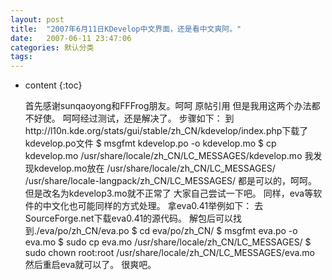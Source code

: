 ```yaml
---
layout: post
title:  "2007年6月11日KDevelop中文界面，还是看中文爽阿。"
date:   2007-06-11 23:47:06
categories: 默认分类
tags:
---
```


* content
{:toc}

  首先感谢sunqaoyong和FFFrog朋友。呵呵
  原帖引用
  但是我用这两个办法都不好使。
  呵呵经过测试，还是解决了。
  步骤如下：
  到http://l10n.kde.org/stats/gui/stable/zh_CN/kdevelop/index.php下载了kdevelop.po文件
  $ msgfmt kdevelop.po -o kdevelop.mo
  $ cp kdevelop.mo /usr/share/locale/zh_CN/LC_MESSAGES/kdevelop.mo
  我发现kdevelop.mo放在
  /usr/share/locale/zh_CN/LC_MESSAGES/
  /usr/share/locale-langpack/zh_CN/LC_MESSAGES/
  都是可以的，呵呵。但是改名为kdevelop3.mo就不正常了
  大家自己尝试一下吧。
  同样，eva等软件的中文化也可能同样的方式处理。
  拿eva0.41举例如下：
  去SourceForge.net下载eva0.41的源代码。
  解包后可以找到./eva/po/zh_CN/eva.po
  $ cd eva/po/zh_CN/
  $ msgfmt eva.po -o eva.mo
  $ sudo cp eva.mo /usr/share/locale/zh_CN/LC_MESSAGES/
  $ sudo chown root:root /usr/share/locale/zh_CN/LC_MESSAGES/eva.mo 
  然后重启eva就可以了。
  很爽吧。
        
